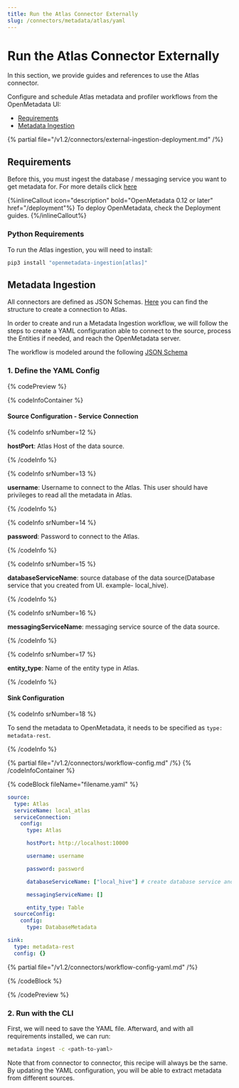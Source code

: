 ```yaml
---
title: Run the Atlas Connector Externally
slug: /connectors/metadata/atlas/yaml
---
```


# Run the Atlas Connector Externally

In this section, we provide guides and references to use the Atlas connector.

Configure and schedule Atlas metadata and profiler workflows from the OpenMetadata UI:

- [Requirements](#requirements)
- [Metadata Ingestion](#metadata-ingestion)


{% partial file="/v1.2/connectors/external-ingestion-deployment.md" /%}

## Requirements

Before this, you must ingest the database / messaging service you want to get metadata for. 
For more details click [here](/connectors/metadata/atlas#create-database-service)

{%inlineCallout icon="description" bold="OpenMetadata 0.12 or later" href="/deployment"%}
To deploy OpenMetadata, check the Deployment guides.
{%/inlineCallout%}



### Python Requirements

To run the Atlas ingestion, you will need to install:

```bash
pip3 install "openmetadata-ingestion[atlas]"
```

## Metadata Ingestion

All connectors are defined as JSON Schemas.
[Here](https://github.com/open-metadata/OpenMetadata/blob/main/openmetadata-spec/src/main/resources/json/schema/entity/services/connections/metadata/atlasConnection.json)
you can find the structure to create a connection to Atlas.

In order to create and run a Metadata Ingestion workflow, we will follow
the steps to create a YAML configuration able to connect to the source,
process the Entities if needed, and reach the OpenMetadata server.

The workflow is modeled around the following
[JSON Schema](https://github.com/open-metadata/OpenMetadata/blob/main/openmetadata-spec/src/main/resources/json/schema/metadataIngestion/workflow.json)

### 1. Define the YAML Config

{% codePreview %}

{% codeInfoContainer %}

#### Source Configuration - Service Connection

{% codeInfo srNumber=12 %}

**hostPort**: Atlas Host of the data source.

{% /codeInfo %}

{% codeInfo srNumber=13 %}

**username**: Username to connect to the Atlas. This user should have privileges to read all the metadata in Atlas.

{% /codeInfo %}

{% codeInfo srNumber=14 %}

**password**: Password to connect to the Atlas.

{% /codeInfo %}

{% codeInfo srNumber=15 %}

**databaseServiceName**: source database of the data source(Database service that you created from UI. example- local_hive).

{% /codeInfo %}

{% codeInfo srNumber=16 %}

**messagingServiceName**: messaging service source of the data source.

{% /codeInfo %}

{% codeInfo srNumber=17 %}

**entity_type**: Name of the entity type in Atlas.

{% /codeInfo %}

#### Sink Configuration

{% codeInfo srNumber=18 %}

To send the metadata to OpenMetadata, it needs to be specified as `type: metadata-rest`.

{% /codeInfo %}

{% partial file="/v1.2/connectors/workflow-config.md" /%}
{% /codeInfoContainer %}

{% codeBlock fileName="filename.yaml" %}

```yaml
source:
  type: Atlas
  serviceName: local_atlas
  serviceConnection:
    config:
      type: Atlas
```
```yaml {% srNumber=12 %}
      hostPort: http://localhost:10000
```
```yaml {% srNumber=13 %}
      username: username
```
```yaml {% srNumber=14 %}
      password: password
```
```yaml {% srNumber=15 %}
      databaseServiceName: ["local_hive"] # create database service and messaging service and pass `service name` here
```
```yaml {% srNumber=16 %}
      messagingServiceName: []
```
```yaml {% srNumber=17 %}
      entity_type: Table
  sourceConfig:
    config:
      type: DatabaseMetadata
```
```yaml {% srNumber=18 %}
sink:
  type: metadata-rest
  config: {}
```

{% partial file="/v1.2/connectors/workflow-config-yaml.md" /%}

{% /codeBlock %}

{% /codePreview %}

### 2. Run with the CLI

First, we will need to save the YAML file. Afterward, and with all requirements installed, we can run:

```bash
metadata ingest -c <path-to-yaml>
```

Note that from connector to connector, this recipe will always be the same. By updating the YAML configuration,
you will be able to extract metadata from different sources.
